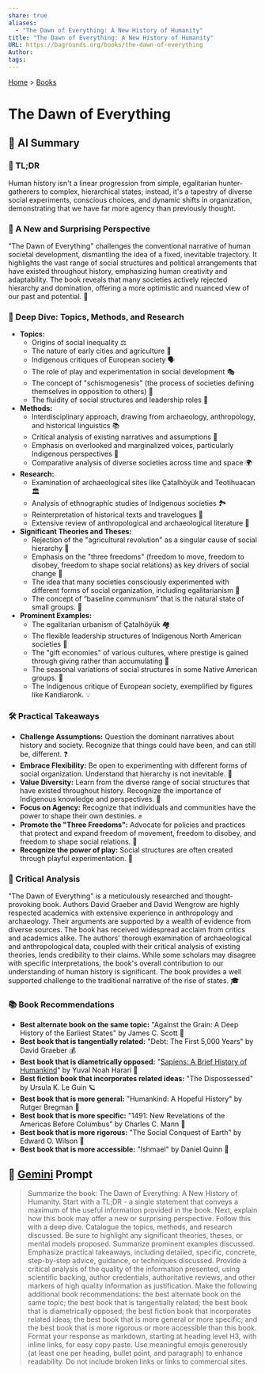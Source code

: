 ```yaml
---
share: true
aliases:
  - "The Dawn of Everything: A New History of Humanity"
title: "The Dawn of Everything: A New History of Humanity"
URL: https://bagrounds.org/books/the-dawn-of-everything
Author: 
tags: 
---
```

[Home](../index.md) > [Books](./index.md)  
# The Dawn of Everything  
## 🤖 AI Summary  
### 🌅 TL;DR  
Human history isn't a linear progression from simple, egalitarian hunter-gatherers to complex, hierarchical states; instead, it's a tapestry of diverse social experiments, conscious choices, and dynamic shifts in organization, demonstrating that we have far more agency than previously thought.  
  
### 🤯 A New and Surprising Perspective  
"The Dawn of Everything" challenges the conventional narrative of human societal development, dismantling the idea of a fixed, inevitable trajectory. It highlights the vast range of social structures and political arrangements that have existed throughout history, emphasizing human creativity and adaptability. The book reveals that many societies actively rejected hierarchy and domination, offering a more optimistic and nuanced view of our past and potential. 🌟  
  
### 🧐 Deep Dive: Topics, Methods, and Research  
* **Topics:**  
    * Origins of social inequality ⚖️  
    * The nature of early cities and agriculture 🌾  
    * Indigenous critiques of European society 🗣️  
    * The role of play and experimentation in social development 🎭  
    * The concept of "schismogenesis" (the process of societies defining themselves in opposition to others) 🔄  
    * The fluidity of social structures and leadership roles 🔄  
* **Methods:**  
    * Interdisciplinary approach, drawing from archaeology, anthropology, and historical linguistics 📚  
    * Critical analysis of existing narratives and assumptions 🧐  
    * Emphasis on overlooked and marginalized voices, particularly Indigenous perspectives 📣  
    * Comparative analysis of diverse societies across time and space 🌍  
* **Research:**  
    * Examination of archaeological sites like Çatalhöyük and Teotihuacan 🏛️  
    * Analysis of ethnographic studies of Indigenous societies 🏞️  
    * Reinterpretation of historical texts and travelogues 📜  
    * Extensive review of anthropological and archaeological literature 🔬  
* **Significant Theories and Theses:**  
    * Rejection of the "agricultural revolution" as a singular cause of social hierarchy 🚫  
    * Emphasis on the "three freedoms" (freedom to move, freedom to disobey, freedom to shape social relations) as key drivers of social change 🔑  
    * The idea that many societies consciously experimented with different forms of social organization, including egalitarianism 🧪  
    * The concept of “baseline communism” that is the natural state of small groups. 🤝  
* **Prominent Examples:**  
    * The egalitarian urbanism of Çatalhöyük 🏘️  
    * The flexible leadership structures of Indigenous North American societies 🛶  
    * The "gift economies" of various cultures, where prestige is gained through giving rather than accumulating 🎁  
    * The seasonal variations of social structures in some Native American groups. 🔄  
    * The Indigenous critique of European society, exemplified by figures like Kandiaronk. 💡  
  
### 🛠️ Practical Takeaways  
* **Challenge Assumptions:** Question the dominant narratives about history and society. Recognize that things could have been, and can still be, different. ❓  
* **Embrace Flexibility:** Be open to experimenting with different forms of social organization. Understand that hierarchy is not inevitable. 🤸  
* **Value Diversity:** Learn from the diverse range of social structures that have existed throughout history. Recognize the importance of Indigenous knowledge and perspectives. 🤝  
* **Focus on Agency:** Recognize that individuals and communities have the power to shape their own destinies. ✊  
* **Promote the "Three Freedoms":** Advocate for policies and practices that protect and expand freedom of movement, freedom to disobey, and freedom to shape social relations. 🗽  
* **Recognize the power of play:** Social structures are often created through playful experimentation. 🎲  
  
### 🧐 Critical Analysis  
"The Dawn of Everything" is a meticulously researched and thought-provoking book. Authors David Graeber and David Wengrow are highly respected academics with extensive experience in anthropology and archaeology. Their arguments are supported by a wealth of evidence from diverse sources. The book has received widespread acclaim from critics and academics alike. The authors' thorough examination of archaeological and anthropological data, coupled with their critical analysis of existing theories, lends credibility to their claims. While some scholars may disagree with specific interpretations, the book's overall contribution to our understanding of human history is significant. The book provides a well supported challenge to the traditional narrative of the rise of states. 🎓  
  
### 📚 Book Recommendations  
* **Best alternate book on the same topic:** "Against the Grain: A Deep History of the Earliest States" by James C. Scott 🌾  
* **Best book that is tangentially related:** "Debt: The First 5,000 Years" by David Graeber 💰  
* **Best book that is diametrically opposed:** "[Sapiens: A Brief History of Humankind](./sapiens-a-brief-history-of-humankind.md)" by Yuval Noah Harari 🧬  
* **Best fiction book that incorporates related ideas:** "The Dispossessed" by Ursula K. Le Guin 🪐  
* **Best book that is more general:** "Humankind: A Hopeful History" by Rutger Bregman 💖  
* **Best book that is more specific:** "1491: New Revelations of the Americas Before Columbus" by Charles C. Mann 🌽  
* **Best book that is more rigorous:** "The Social Conquest of Earth" by Edward O. Wilson 🐜  
* **Best book that is more accessible:** "Ishmael" by Daniel Quinn 🦍  
  
## 💬 [Gemini](https://gemini.google.com) Prompt  
> Summarize the book: The Dawn of Everything: A New History of Humanity. Start with a TL;DR - a single statement that conveys a maximum of the useful information provided in the book. Next, explain how this book may offer a new or surprising perspective. Follow this with a deep dive. Catalogue the topics, methods, and research discussed. Be sure to highlight any significant theories, theses, or mental models proposed. Summarize prominent examples discussed. Emphasize practical takeaways, including detailed, specific, concrete, step-by-step advice, guidance, or techniques discussed. Provide a critical analysis of the quality of the information presented, using scientific backing, author credentials, authoritative reviews, and other markers of high quality information as justification. Make the following additional book recommendations: the best alternate book on the same topic; the best book that is tangentially related; the best book that is diametrically opposed; the best fiction book that incorporates related ideas; the best book that is more general or more specific; and the best book that is more rigorous or more accessible than this book. Format your response as markdown, starting at heading level H3, with inline links, for easy copy paste. Use meaningful emojis generously (at least one per heading, bullet point, and paragraph) to enhance readability. Do not include broken links or links to commercial sites.